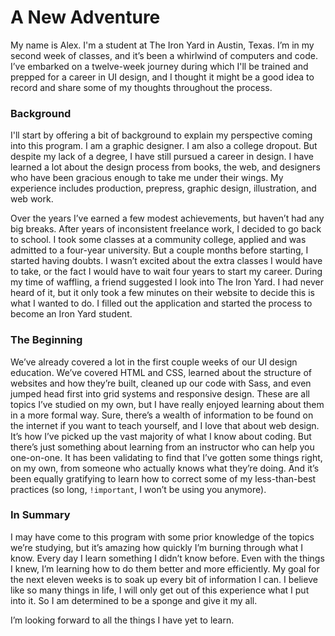 # A New Adventure

My name is Alex. I'm a student at The Iron Yard in Austin, Texas. I’m in my second week of classes, and it’s been a whirlwind of computers and code. I’ve embarked on a twelve-week journey during which I'll be trained and prepped for a career in UI design, and I thought it might be a good idea to record and share some of my thoughts throughout the process.

### Background

I'll start by offering a bit of background to explain my perspective coming into this program. I am a graphic designer. I am also a college dropout. But despite my lack of a degree, I have still pursued a career in design. I have learned a lot about the design process from books, the web, and designers who have been gracious enough to take me under their wings. My experience includes production, prepress, graphic design, illustration, and web work.

Over the years I’ve earned a few modest achievements, but haven’t had any big breaks. After years of inconsistent freelance work, I decided to go back to school. I took some classes at a community college, applied and was admitted to a four-year university. But a couple months before starting, I started having doubts. I wasn’t excited about the extra classes I would have to take, or the fact I would have to wait four years to start my career. During my time of waffling, a friend suggested I look into The Iron Yard. I had never heard of it, but it only took a few minutes on their website to decide this is what I wanted to do. I filled out the application and started the process to become an Iron Yard student.

### The Beginning

We’ve already covered a lot in the first couple weeks of our UI design education. We’ve covered HTML and CSS, learned about the structure of websites and how they’re built, cleaned up our code with Sass, and even jumped head first into grid systems and responsive design. These are all topics I’ve studied on my own, but I have really enjoyed learning about them in a more formal way. Sure, there’s a wealth of information to be found on the internet if you want to teach yourself, and I love that about web design. It’s how I’ve picked up the vast majority of what I know about coding. But there’s just something about learning from an instructor who can help you one-on-one. It has been validating to find that I’ve gotten some things right, on my own, from someone who actually knows what they’re doing. And it’s been equally gratifying to learn how to correct some of my less-than-best practices (so long, `!important`, I won’t be using you anymore).

### In Summary

I may have come to this program with some prior knowledge of the topics we’re studying, but it’s amazing how quickly I’m burning through what I know. Every day I learn something I didn’t know before. Even with the things I knew, I’m learning how to do them better and more efficiently. My goal for the next eleven weeks is to soak up every bit of information I can. I believe like so many things in life, I will only get out of this experience what I put into it. So I am determined to be a sponge and give it my all.

I’m looking forward to all the things I have yet to learn.